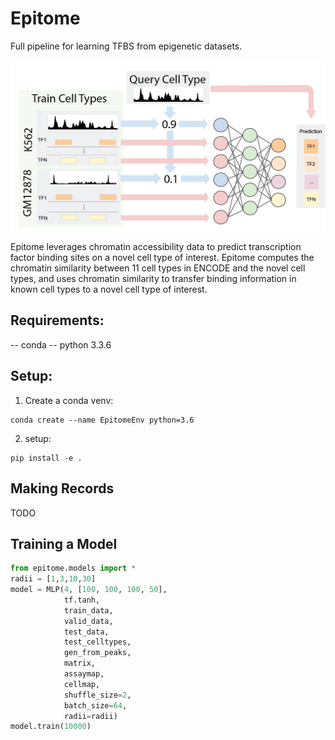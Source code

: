 # Epitome

Full pipeline for learning TFBS from epigenetic datasets.

![Epitome Diagram](figures/epitome_diagram.png)

Epitome leverages chromatin accessibility data to predict transcription factor binding sites on a novel cell type of interest. Epitome computes the chromatin similarity between 11 cell types in ENCODE and the novel cell types, and uses chromatin similarity to transfer binding information in known cell types to a novel cell type of interest. 


## Requirements:
-- conda
-- python 3.3.6

## Setup:
1. Create a conda venv:
```
conda create --name EpitomeEnv python=3.6
```
2. setup: 
```
pip install -e .
```

## Making Records
TODO

## Training a Model

```python
from epitome.models import *
radii = [1,3,10,30]
model = MLP(4, [100, 100, 100, 50], 
            tf.tanh, 
            train_data, 
            valid_data, 
            test_data, 
            test_celltypes,
            gen_from_peaks, 
            matrix,
            assaymap,
            cellmap,
            shuffle_size=2, 
            batch_size=64,
            radii=radii)
model.train(10000)
```


